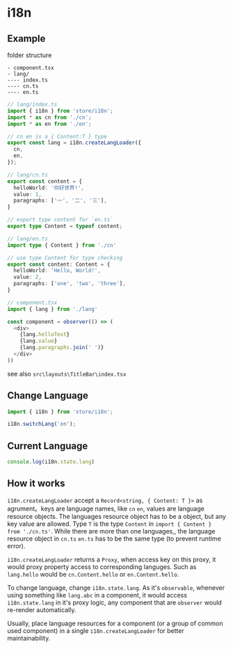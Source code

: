 # i18n

## Example
folder structure
```
- component.tsx
- lang/
---- index.ts
---- cn.ts
---- en.ts
```

```ts
// lang/index.ts
import { i18n } from 'store/i18n';
import * as cn from './cn';
import * as en from './en';

// cn en is a { Content:T } type
export const lang = i18n.createLangLoader({
  cn,
  en,
});
```

```ts
// lang/cn.ts
export const content = {
  helloWorld: '你好世界!',
  value: 1,
  paragraphs: ['一', '二', '三'],
}

// export type content for `en.ts`
export type Content = typeof content;
```

```ts
// lang/en.ts
import type { Content } from './cn' 

// use type Content for type checking
export const content: Content = {
  helloWorld: 'Hello, World!',
  value: 2,
  paragraphs: ['one', 'two', 'three'],
}
```

```ts
// component.tsx
import { lang } from './lang'

const component = observer(() => (
  <div>
    {lang.helloText}
    {lang.value}
    {lang.paragraphs.join(' ')}
  </div>
))
```

see also `src\layouts\TitleBar\index.tsx`


## Change Language
```ts
import { i18n } from 'store/i18n';

i18n.switchLang('en');
```

## Current Language
```ts
console.log(i18n.state.lang)
```

## How it works
`i18n.createLangLoader` accept a `Record<string, { Content: T }>` as agrument。keys are language names, like `cn` `en`, values are language resource objects. The languages resource object has to be a object, but any key value are allowed. Type `T` is the type `Content` in `import { Content } from './cn.ts'`. While there are more than one languages,, the language resource object in `cn.ts` `en.ts` has to be the same type (to prevent runtime error).

`i18n.createLangLoader` returns a `Proxy`, when access key on this proxy, it would proxy property access to corresponding languges. Such as `lang.hello` would be `cn.Content.hello` or `en.Content.hello`.

To change language, change `i18n.state.lang`. As it's `observable`, whenever using something like `lang.abc` in a component, it would access `i18n.state.lang` in it's proxy logic, any component that are `observer` would re-render automatically.

Usually, place language resources for a component (or a group of common used component) in a single `i18n.createLangLoader` for better maintainability.
